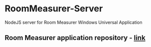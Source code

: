 # RoomMeasurer-Server
NodeJS server for Room Measurer Windows Universal Application

## Room Measurer application repository - [link](https://github.com/todorm85/RoomMeasurer)
